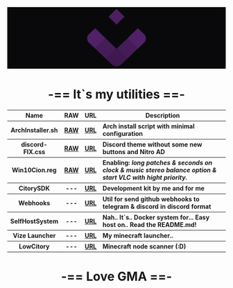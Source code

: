 <img src="https://raw.githubusercontent.com/Delta-Factory/.github/refs/heads/main/profile/img/Project_Void.png" alt="Project~Void background">

<h1 align="center">-== It`s my utilities ==-</h1>

<table align="center">
    <tr>
        <th>Name
        <th>RAW
        <th>URL
        <th>Description
    </tr>
    <tr>
        <th>ArchInstaller.sh
        <th><a href="https://raw.githubusercontent.com/Nionim/Citory_Utils/refs/heads/master/utils/linux/arch/installer.sh">RAW</a>
        <th><a href="./utils/linux/arch/installer.sh">URL</a>
        <th align="left">Arch install script with minimal configuration
    </tr>
    <tr>
        <th>discord-FIX.css
        <th><a href="https://github.com/Nionim/Citory_Utils/raw/refs/heads/master/utils/discord/themes/discord.fix.css">RAW</a>
        <th><a href="./utils/discord/themes/discord.fix.css">URL</a>
        <th align="left">Discord theme without some new buttons and Nitro AD
    </tr>
    <tr>
        <th>Win10Cion.reg
        <th><a href="https://raw.githubusercontent.com/Nionim/Citory_Utils/refs/heads/master/utils/windows/regs/win.10.cion.reg">RAW</a>
        <th><a href="./utils/windows/regs/win.10.cion.reg">URL</a>
        <th align="left">Enabling: <i>long patches & seconds on clock & music stereo balance option & start VLC with hight priority.</i>
    </tr>
    <tr>
        <th>CitorySDK
        <th>---
        <th><a href="https://github.com/Delta-Factory/CitorySDK">URL</a>
        <th align="left">Development kit by me and for me</i>
    </tr>
    <tr>
        <th>Webhooks
        <th>---
        <th><a href="https://github.com/Nionim/Webhooks">URL</a>
        <th align="left">Util for send github webhooks to telegram & discord in discord format</i>
    </tr>
    <tr>
        <th>SelfHostSystem
        <th>---
        <th><a href="https://github.com/Nionim/SelfHostSystem">URL</a>
        <th align="left">Nah.. It`s.. Docker system for... Easy host on.. Read the README.md!</i>
    </tr>
    <tr>
        <th>Vize Launcher
        <th>---
        <th><a href="https://github.com/Nionim/VizeLauncher">URL</a>
        <th align="left">My minecraft launcher..</i>
    </tr>
    <tr>
        <th>LowCitory
        <th>---
        <th><a href="https://github.com/Delta-Factory/LowCitory">URL</a>
        <th align="left">Minecraft node scanner (:D)</i>
    </tr>
</table>

<h1 align="center">-== Love GMA ==-</h1>
